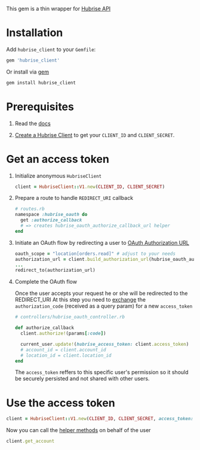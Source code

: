 This gem is a thin wrapper for [Hubrise API](https://www.hubrise.com/developers)

# Installation

Add `hubrise_client` to your `Gemfile`:

```ruby
gem 'hubrise_client'
```

Or install via [gem](http://rubygems.org/)

```bash
gem install hubrise_client
```


# Prerequisites

1) Read the [docs](https://www.hubrise.com/developers)

2) [Create a Hubrise Client](https://www.hubrise.com/developers/quick-start#create-the-oauth-client) to get your `CLIENT_ID` and `CLIENT_SECRET`.


# Get an access token

1. Initialize anonymous `HubriseClient`
    ```ruby
    client = HubriseClient::V1.new(CLIENT_ID, CLIENT_SECRET)
    ```

2. Prepare a route to handle `REDIRECT_URI` callback
    ```ruby
    # routes.rb
    namespace :hubrise_oauth do
      get :authorize_callback
      # => creates hubrise_oauth_authorize_callback_url helper
    end
    ```
  

3. Initiate an OAuth flow by redirecting a user to [OAuth Authorization URL](https://www.hubrise.com/developers/authentication#request-authorisation)
    ```ruby
    oauth_scope = "location[orders.read]" # adjust to your needs
    authorization_url = client.build_authorization_url(hubrise_oauth_authorize_callback_url, oauth_scope)
    ...
    redirect_to(authorization_url)
    ```

4. Complete the OAuth flow

    Once the user accepts your request he or she will be redirected to the REDIRECT_URI
    At this step you need to [exchange](https://www.hubrise.com/developers/authentication#get-an-access-token) the `authorization_code` (received as a query param) for a new `access_token`


    ```ruby
    # controllers/hubrise_oauth_controller.rb

    def authorize_callback
      client.authorize!(params[:code])

      current_user.update!(hubrise_access_token: client.access_token)
      # account_id = client.account_id
      # location_id = client.location_id
    end
    ```

    The `access_token` reffers to this specific user's permission so it should be securely persisted and not shared with other users.


# Use the access token

```ruby
client = HubriseClient::V1.new(CLIENT_ID, CLIENT_SECRET, access_token: current_user.hubrise_access_token)
```

Now you can call the [helper methods](https://github.com/HubRise/ruby-client/blob/master/V1_ENDPOINTS.md) on behalf of the user
```ruby
client.get_account
```
